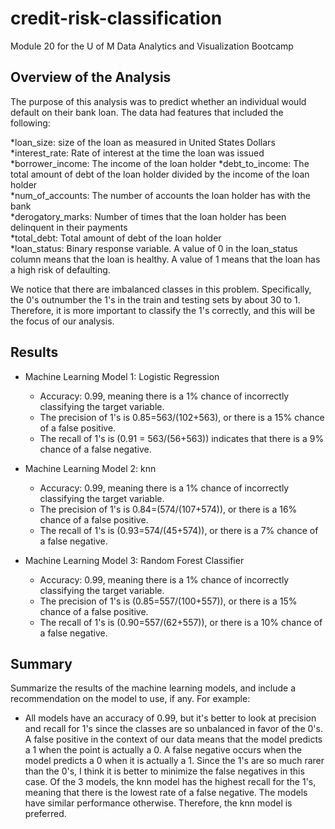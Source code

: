 # credit-risk-classification
Module 20 for the U of M Data Analytics and Visualization Bootcamp

## Overview of the Analysis


The purpose of this analysis was to predict whether an individual would default on their bank loan. The data had features that included the following:


*loan_size: size of the loan as measured in United States Dollars
*interest_rate: Rate of interest at the time the loan was issued	
*borrower_income: The income of the loan holder	
*debt_to_income: The total amount of debt of the loan holder divided by the income of the loan holder	
*num_of_accounts: The number of accounts the loan holder has with the bank	
*derogatory_marks: Number of times that the loan holder has been delinquent in their payments	
*total_debt: Total amount of debt of the loan holder	
*loan_status: Binary response variable. A value of 0 in the loan_status column means that the loan is healthy. A value of 1 means that the loan has a high risk of defaulting.


We notice that there are imbalanced classes in this problem. Specifically, the 0's outnumber the 1's in the train and testing sets by about 30 to 1. Therefore, it is more important to classify the 1's correctly, and this will be the focus of our analysis.

## Results


* Machine Learning Model 1: Logistic Regression
    - Accuracy: 0.99, meaning there is a 1% chance of incorrectly classifying the target variable.
    - The precision of 1's is 0.85=563/(102+563), or there is a 15% chance of a false positive. 
    - The recall of 1's is (0.91 = 563/(56+563)) indicates that there is a 9% chance of a false negative.

* Machine Learning Model 2: knn
    - Accuracy: 0.99, meaning there is a 1% chance of incorrectly classifying the target variable.
    - The precision of 1's is 0.84=(574/(107+574)), or there is a 16% chance of a false positive. 
    - The recall of 1's is (0.93=574/(45+574)), or there is a 7% chance of a false negative.

* Machine Learning Model 3: Random Forest Classifier
    - Accuracy: 0.99, meaning there is a 1% chance of incorrectly classifying the target variable.
    - The precision of 1's is (0.85=557/(100+557)), or there is a 15% chance of a false positive.
    - The recall of 1's is (0.90=557/(62+557)), or there is a 10% chance of a false negative.

## Summary

Summarize the results of the machine learning models, and include a recommendation on the model to use, if any. For example:

* All models have an accuracy of 0.99, but it's better to look at precision and recall for 1's since the classes are so unbalanced in favor of the 0's. A false positive in the context of our data means that the model predicts a 1 when the point is actually a 0. A false negative occurs when the model predicts a 0 when it is actually a 1. Since the 1's are so much rarer than the 0's, I think it is better to minimize the false negatives in this case. Of the 3 models, the knn model has the highest recall for the 1's, meaning that there is the lowest rate of a false negative. The models have similar performance otherwise. Therefore, the knn model is preferred. 
